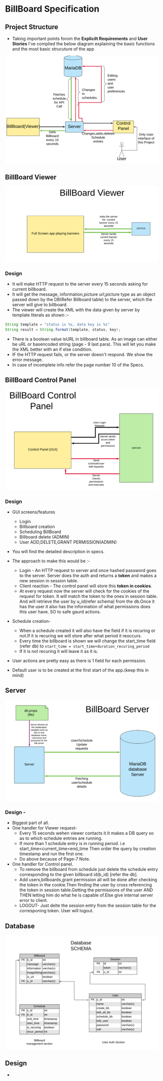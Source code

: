 # BillBoard Specification

## Project Structure

- Taking important points forom the **Explicilt Requirements** and **User Stories** I've complied the below diagram explaining the basic functions and the most basic strucuture of the app

<img src="images/app.png">

## BillBoard Viewer

<img src="images/viewer.png">

### Design

- It will make HTTP request to the server every 15 seconds asking for current billboard.
- It will get the message, information,picture url,picture type as an object passed down by the DB(Refer Billboard table) to the server, which the server will give to billboard.
- The viewer will create the XML with the data given by server by template literals as shown :-

```java
String template = "status is %s, data key is %s"
String result = String.format(template, status, key);
```

- There is a boolean value isURL in billboard table. As an image can either be uRL or basencoded string (page - 9 last para). This will let you make the XML better with an if else condition.
- IF the HTTP request fails, or the server doesn't respond. We show the error message.
- In case of incomplete info refer the page number 10 of the Specs.

## BillBoard Control Panel

<img src="images/control_panel.png">

### Design

- GUI screens/features
  - Login
  - Billboard creation
  - Scheduling BillBoard
  - Billboard delete (ADMIN)
  - User ADD,DELETE,GRANT PERMISSION(ADMIN)
- You will find the detailed description in specs.
- The approach to make this would be :-

  - Login - An HTTP request to server and once hashed password goes to the server. Server does the auth and returns a **token** and makes a new session in session table.
  - Client reaction - The control panel will store this **token in cookies**.
  - At every request now the server will check for the cookies of the request for token.
    It will match the token to the ones in session table. And will retrieve the user by u_id(refer schema) from the db.Once it has the user it also has the information of what permissions does this user have. SO to safe gaurd actions.

- Schedule creation-
  - When a schedule created it will also have the field if it is recuring or not.If it is recuring we will store after what period it reoccurs.
  - Every time the billboard is shown we will change the start_time field (refer db) to
    `start_time = start_time+duration_recuring_period`
  - If it is not recuring it will leave it as it is.
- User actions are pretty easy as there is 1 field for each permission.
- Default user is to be created at the first start of the app.(keep this in mind)

## Server

<img src="images/server.png">

### Design -

- Biggest part of all.
- One handler for Viewer request-
  - Every 15 seconds wehen viewer contacts it.It makes a DB query so as to which schedule entries are running.
  - If more than 1 schedule entry is in running period. i.e start_time\<current_time\<end_time
    Then order the query by creation timestamp and run the first one.
  - Do above because of Page-7 Note.
- One handler for Control panel.
  - To remove the billboard from schedule just delete the schedule entry corresponding to the given billboard id(b_id) [refer the db].
  - Add users,billboards,grant permission all will be done after checking the token in the cookie.Then finding the user by cross referencing the token in session table.Getting the permissions of the user AND THEN letting him do what he is capable of.Else give internal server error to client.
  - LOGOUT- Just delte the session entry from the session table for the corresponing token. User will logout.

## Database

<img src="images/schema.png">

## Design

-
